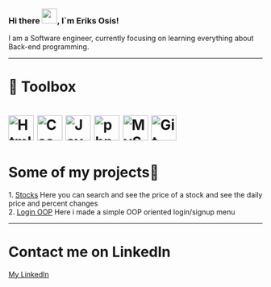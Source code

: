 ### Hi there <img src="https://raw.githubusercontent.com/MartinHeinz/MartinHeinz/master/wave.gif" width="30px">, I`m Eriks Osis!

<p>I am a Software engineer, currently focusing on learning everything about Back-end programming.</p>

---

<h1>

🧰 Toolbox


</h1>
<h1 content-align="justify">
<img src="https://user-images.githubusercontent.com/95690903/156365341-30937679-ab09-4b6b-adc0-8a1b3216c065.png" alt="Html5 logo" width="50" height="50"/> <img
 src="https://user-images.githubusercontent.com/95690903/156364821-755509fb-1cff-4669-b795-86739c4fe342.png" alt="Css3 logo" width="50" height="50"/>
<img src="https://user-images.githubusercontent.com/95690903/156365467-78f4758a-83c5-432c-befe-e4ce4fcef585.png" alt="Javascript logo" width="50" height="50"/>
<img src="https://user-images.githubusercontent.com/95690903/156365613-8476320f-6c55-46f3-b91e-3cef67686f18.png" alt="php logo" width="50" height="50"/>
<img src="https://user-images.githubusercontent.com/95690903/156365712-50da8233-07ef-44a6-932a-37fccef77297.png" alt="MySQL logo" width="50" height="50"/>
<img src="https://user-images.githubusercontent.com/95690903/156365958-d4e436e9-2cd0-40e0-9865-fe79b7aec63a.png" alt="Git logo" width="50" height="50"/>
</h1>



<h1>Some of my projects👾</h1>

<p>
1. <a href="https://github.com/EriksOsis/stocks">Stocks</a> Here you can search and see the price of a stock and see the daily price and percent changes<br>
2. <a href="https://github.com/EriksOsis/Login-System">Login OOP</a> Here i made  a simple OOP oriented login/signup menu 
</p>

---

<h1>Contact me on LinkedIn</h1>
<p>
<a href="https://www.linkedin.com/in/ēriks-osis-6a53a7233">My LinkedIn</a>
</p>
